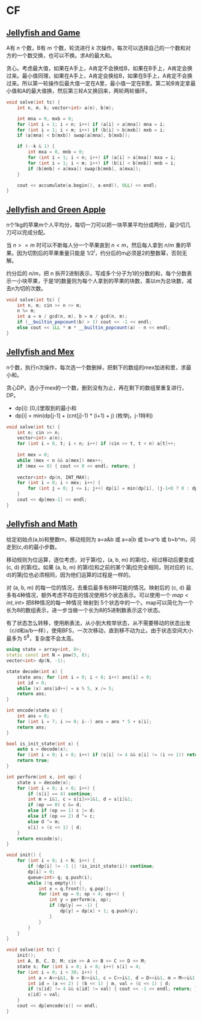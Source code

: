 # CF

## [Jellyfish and Game](https://codeforces.com/contest/1874/problem/A)

A有 $n$ 个数，B有 $m$ 个数，轮流进行 $k$ 次操作，每次可以选择自己的一个数和对方的一个数交换，也可以不换。求A的最大和。

贪心。考虑最大值，如果在A手上，A肯定不会换给B，如果在B手上，A肯定会换过来。最小值同理，如果在A手上，A肯定会换给B，如果在B手上，A肯定不会换过来。所以第一轮操作后最大值一定在A里，最小值一定在B里。第二轮B肯定拿最小值和A的最大值换，然后第三轮A又换回来，两轮两轮循环。

```cpp
void solve(int tc) {
    int n, m, k; vector<int> a(n), b(m);

    int mna = 0, mxb = 0;
    for (int i = 1; i < n; i++) if (a[i] < a[mna]) mna = i;
    for (int i = 1; i < m; i++) if (b[i] > b[mxb]) mxb = i;
    if (a[mna] < b[mxb]) swap(a[mna], b[mxb]);

    if (--k & 1) {
        int mxa = 0, mnb = 0;
        for (int i = 1; i < n; i++) if (a[i] > a[mxa]) mxa = i;
        for (int i = 1; i < m; i++) if (b[i] < b[mnb]) mnb = i;
        if (b[mnb] < a[mxa]) swap(b[mnb], a[mxa]);
    }

    cout << accumulate(a.begin(), a.end(), 0LL) << endl;
}
```

## [Jellyfish and Green Apple](https://codeforces.com/contest/1875/problem/C)

n个1kg的苹果m个人平均分，每切一刀可以把一块苹果平均分成两份，最少切几刀可以完成分配。

当 $n>=m$ 时可以不断每人分一个苹果直到 $n < m$，然后每人拿到 $n/m$ 重的苹果。因为切割后的苹果重量只能是 $1/2^i$，约分后的m必须是2的整数幂，否则无解。

约分后的 $n/m$，把 n 拆开2进制表示，写成多个分子为1的分数的和，每个分数表示一小块苹果，于是1的数量则为每个人拿到的苹果的块数，乘以m为总块数，减去n为切的次数。

```cpp
void solve(int tc) {
    int n, m; cin >> n >> m;
    n %= m;
    int a = n / gcd(n, m), b = m / gcd(n, m);
    if (__builtin_popcount(b) > 1) cout << -1 << endl;
    else cout << 1LL * m * __builtin_popcount(a) - n << endl;
}
```

## [Jellyfish and Mex](https://codeforces.com/contest/1875/problem/D)

n个数，执行n次操作，每次选一个数删掉，把剩下的数组的mex加进和里，求最小和。

贪心DP。选小于mex的一个数，删到没有为止，再在剩下的数组里重复进行，DP。

* dp[i]: [0,i]里取到的最小和
* dp[i] = min(dp[j-1] + (cnt[j]-1) * (i+1) + j) (枚举j，j-1特判)

```cpp
void solve(int tc) {
    int n; cin >> n;
    vector<int> a(n);
    for (int i = 0, t; i < n; i++) if (cin >> t, t < n) a[t]++;
 
    int mex = 0;
    while (mex < n && a[mex]) mex++;
    if (mex == 0) { cout << 0 << endl; return; }
 
    vector<int> dp(n, INT_MAX);
    for (int i = 0; i < mex; i++) {
        for (int j = 0; j <= i; j++) dp[i] = min(dp[i], (j-1<0 ? 0 : dp[j-1]) + (a[j]-1) * (i+1) + j);
    }
    cout << dp[mex-1] << endl;
}
```

## [Jellyfish and Math](https://codeforces.com/contest/1875/problem/E)

给定初始点(a,b)和整数m，移动规则为 a=a&b 或 a=a|b 或 b=a^b 或 b=b^m，问走到(c,d)的最小步数。

移动规则为位运算，逐位考虑，对于第i位，(a, b, m) 的第i位，经过移动后要变成 (c, d) 的第i位。如果 (a, b, m) 的第i位和之前的某个第j位完全相同，则对应的 (c, d)的第j位也必须相同，因为他们运算的过程是一样的。

对 (a, b, m) 的每一位的情况，去重后最多有8种可能的情况。映射后的 (c, d) 最多有4种情况，额外考虑不存在的情况使用5个状态表示。可以使用一个 $map<int,int>$ 把8种情况的每一种情况 映射到 5个状态中的一个。map可以简化为一个长为8的数组表示，进一步当做一个长为8的5进制数表示这个状态。

有了状态怎么转移，使用刷表法，从小到大枚举状态，从不需要移动的状态出发（c/d和a/b一样），使用BFS，一次次移动，直到移不动为止。由于状态空间大小最多为 $5^8$，复杂度不会太高。

```cpp
using state = array<int, 8>;
static const int N = pow(5, 8);
vector<int> dp(N, -1);

state decode(int x) {
    state ans; for (int i = 0; i < 8; i++) ans[i] = 0;
    int id = 0;
    while (x) ans[id++] = x % 5, x /= 5;
    return ans;
}

int encode(state s) {
    int ans = 0;
    for (int i = 7; i >= 0; i--) ans = ans * 5 + s[i];
    return ans;
}

bool is_init_state(int x) {
    auto s = decode(x);
    for (int i = 0; i < 8; i++) if (s[i] != 4 && s[i] != (i >> 1)) return false;
    return true;
}

int perform(int x, int op) {
    state s = decode(x);
    for (int i = 0; i < 8; i++) {
        if (s[i] == 4) continue;
        int m = i&1, c = s[i]>>1&1, d = s[i]&1;
        if (op == 0) c &= d;
        else if (op == 1) c |= d;
        else if (op == 2) d ^= c;
        else d ^= m;
        s[i] = (c << 1) | d;
    }
    return encode(s);
}

void init() {
    for (int i = 0; i < N; i++) {
        if (dp[i] != -1 || !is_init_state(i)) continue;
        dp[i] = 0;
        queue<int> q; q.push(i);
        while (!q.empty()) {
            int x = q.front(); q.pop();
            for (int op = 0; op < 4; op++) {
                int y = perform(x, op);
                if (dp[y] == -1) {
                    dp[y] = dp[x] + 1; q.push(y);
                } 
            }
        }
    }
}

void solve(int tc) {
    init();
    int A, B, C, D, M; cin >> A >> B >> C >> D >> M;
    state s; for (int i = 0; i < 8; i++) s[i] = 4;
    for (int i = 0; i < 30; i++) {
        int a = A>>i&1, b = B>>i&1, c = C>>i&1, d = D>>i&1, m = M>>i&1;
        int id = (a << 2) | (b << 1) | m, val = (c << 1) | d;
        if (s[id] != 4 && s[id] != val) { cout << -1 << endl; return; }
        s[id] = val;
    }
    cout << dp[encode(s)] << endl;
}
```